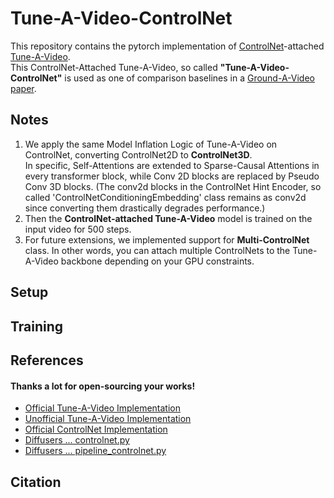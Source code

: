 # Tune-A-Video-ControlNet
This repository contains the pytorch implementation of [ControlNet](https://arxiv.org/abs/2302.05543)-attached [Tune-A-Video](https://arxiv.org/abs/2212.11565).<br>
This ControlNet-Attached Tune-A-Video, so called <b>"Tune-A-Video-ControlNet"</b> is used as one of comparison baselines in a [Ground-A-Video paper](https://arxiv.org/abs/2310.01107).


## Notes
1.  We apply the same Model Inflation Logic of Tune-A-Video on ControlNet, converting ControlNet2D to <b>ControlNet3D</b>.<br>
In specific, Self-Attentions are extended to Sparse-Causal Attentions in every transformer block, while Conv 2D blocks are replaced by Pseudo Conv 3D blocks. (The conv2d blocks in the ControlNet Hint Encoder, so called 'ControlNetConditioningEmbedding' class remains as conv2d since converting them drastically degrades performance.)<br>
2.  Then the <b>ControlNet-attached Tune-A-Video</b> model is trained on the input video for 500 steps.
3.  For future extensions, we implemented support for <b>Multi-ControlNet</b> class. In other words, you can attach multiple ControlNets to the Tune-A-Video backbone depending on your GPU constraints.


## Setup


## Training



## References
#### Thanks a lot for open-sourcing your works!
- [Official Tune-A-Video Implementation](https://github.com/showlab/Tune-A-Video)
- [Unofficial Tune-A-Video Implementation](https://github.com/bryandlee/Tune-A-Video)
- [Official ControlNet Implementation](https://github.com/lllyasviel/ControlNet)
- [Diffusers ... controlnet.py](https://github.com/huggingface/diffusers/blob/main/src/diffusers/models/controlnet.py)
- [Diffusers ... pipeline_controlnet.py](https://github.com/huggingface/diffusers/blob/main/src/diffusers/pipelines/controlnet/pipeline_controlnet.py)

## Citation
